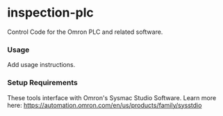 # inspection-plc

Control Code for the Omron PLC and related software.

### Usage
Add usage instructions.

### Setup Requirements
These tools interface with Omron's Sysmac Studio Software. Learn more here: https://automation.omron.com/en/us/products/family/sysstdio

